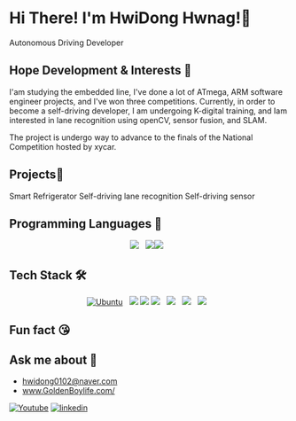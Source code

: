 # Hi There! I'm HwiDong Hwnag!👋
Autonomous Driving Developer

## Hope Development & Interests 🎨
I'am studying the embedded line, I've done a lot of ATmega, ARM software engineer projects, and I've won three competitions. 
Currently, in order to become a self-driving developer, I am undergoing K-digital training, and  Iam interested in lane recognition using openCV, sensor fusion, and SLAM. 

The project is undergo way to advance to the finals of the National Competition hosted by xycar.

## Projects🌱
Smart Refrigerator
Self-driving lane recognition
Self-driving sensor


## Programming Languages 👯

<p align="center">
 <img src="https://img.shields.io/badge/Python-3766AB?style=flat-square&logo=Python&logoColor=white"/></a> &nbsp 
<img src="https://img.shields.io/badge/c++-00599C?style=flat-square&logo=c%2B%2B&logoColor=white"/><img src="https://img.shields.io/badge/C-3766AB?style=flat-square&logo=c&logoColor=red"/></a> &nbsp </p>


## Tech Stack 🛠

<p align="center">
<a href="https://ubuntu.com/" rel="nofollow"><img src="https://camo.githubusercontent.com/2221f840fe3579879bd604dc54688965bd388c979c70152fe7e631de58098770/68747470733a2f2f696d672e736869656c64732e696f2f7374617469632f76313f7374796c653d666c61742d737175617265266c6162656c436f6c6f723d32313231323126636f6c6f723d653935343230266c6f676f436f6c6f723d653935343230266c6162656c3d266d6573736167653d5562756e7475266c6f676f3d7562756e74752623453935343230" alt="Ubuntu" data-canonical-src="https://img.shields.io/static/v1?style=flat-square&amp;labelColor=212121&amp;color=e95420&amp;logoColor=e95420&amp;label=&amp;message=Ubuntu&amp;logo=ubuntu&amp;#E95420" style="max-width: 100%;"></a> &nbsp
<img src="https://img.shields.io/badge/numpy-3766AB?style=flat-square&logo=numpy&logoColor=red"/>  <img src="https://img.shields.io/badge/ros-3766AB?style=flat-square&logo=ros&logoColor=white"/> 
<img src="https://img.shields.io/badge/opencv-3766AB?style=flat-square&logo=opencv&logoColor=blue"/>  </a> &nbsp
<img src="https://img.shields.io/badge/Yolo-3766AB?style=flat-square&logo=Yolo&logoColor=Yellow"/></a> &nbsp
<img src="https://img.shields.io/badge/Stm32-3766AB?style=flat-square&logo=Stm32&logoColor=blue"/></a> &nbsp
<img src="https://img.shields.io/badge/Embedded-3766AB?style=flat-square&logo=Embedded&logoColor=Red"/></a> &nbsp

## Fun fact 😘  

##  Ask me about 💬
- hwidong0102@naver.com
- www.GoldenBoylife.com/


[youtube]: https://img.shields.io/static/v1?style=for-the-badge&color=red&logoColor=ffffff&label=&message=Youtube&logo=youtube
[linkedin]: https://img.shields.io/static/v1?style=for-the-badge&color=329&logoColor=fffdff&label=&message=Linkedin&logo=linkedin&#000000

[![Youtube]](https://www.youtube.com/playlist?list=PLlANf26auoyHYaNgs00B0jBSXhcTmiGZ7)
[![linkedin]](https://www.linkedin.com/in/hwidong-hwang-b9b139220/)


